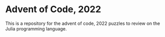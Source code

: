 # Advent of Code, 2022

This is a repository for the advent of code, 2022 puzzles to review on the Julia programming language.
